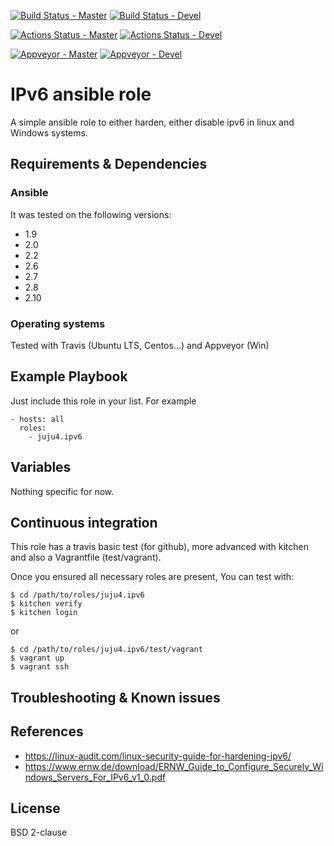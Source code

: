 [![Build Status - Master](https://travis-ci.org/juju4/ansible-ipv6.svg?branch=master)](https://travis-ci.org/juju4/ansible-ipv6)
[![Build Status - Devel](https://travis-ci.org/juju4/ansible-ipv6.svg?branch=devel)](https://travis-ci.org/juju4/ansible-ipv6/branches)

[![Actions Status - Master](https://github.com/juju4/ansible-ipv6/workflows/AnsibleCI/badge.svg)](https://github.com/juju4/ansible-ipv6/actions?query=branch%3Amaster)
[![Actions Status - Devel](https://github.com/juju4/ansible-ipv6/workflows/AnsibleCI/badge.svg?branch=devel)](https://github.com/juju4/ansible-ipv6/actions?query=branch%3Adevel)

[![Appveyor - Master](https://ci.appveyor.com/api/projects/status/y66h05noirqpdc6a/branch/master?svg=true)](https://ci.appveyor.com/project/juju4/ansible-ipv6/branch/master)
[![Appveyor - Devel](https://ci.appveyor.com/api/projects/status/y66h05noirqpdc6a/branch/devel?svg=true)](https://ci.appveyor.com/project/juju4/ansible-ipv6/branch/devel)

# IPv6 ansible role

A simple ansible role to either harden, either disable ipv6 in linux and Windows systems.

## Requirements & Dependencies

### Ansible
It was tested on the following versions:
 * 1.9
 * 2.0
 * 2.2
 * 2.6
 * 2.7
 * 2.8
 * 2.10

### Operating systems

Tested with Travis (Ubuntu LTS, Centos...) and Appveyor (Win)

## Example Playbook

Just include this role in your list.
For example

```
- hosts: all
  roles:
    - juju4.ipv6
```

## Variables

Nothing specific for now.

## Continuous integration

This role has a travis basic test (for github), more advanced with kitchen and also a Vagrantfile (test/vagrant).

Once you ensured all necessary roles are present, You can test with:
```
$ cd /path/to/roles/juju4.ipv6
$ kitchen verify
$ kitchen login
```
or
```
$ cd /path/to/roles/juju4.ipv6/test/vagrant
$ vagrant up
$ vagrant ssh
```

## Troubleshooting & Known issues

## References

* https://linux-audit.com/linux-security-guide-for-hardening-ipv6/
* https://www.ernw.de/download/ERNW_Guide_to_Configure_Securely_Windows_Servers_For_IPv6_v1_0.pdf

## License

BSD 2-clause
